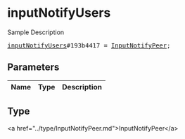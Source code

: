# inputNotifyUsers

Sample Description

<pre>
<a href="../constructor/inputNotifyUsers.md">inputNotifyUsers</a>#193b4417 = <a href="../type/InputNotifyPeer.md">InputNotifyPeer</a>;
</pre>

## Parameters

| Name | Type | Description |
|------|:----:|-------------|

## Type

&lt;a href=&#34;../type/InputNotifyPeer.md&#34;&gt;InputNotifyPeer&lt;/a&gt;
